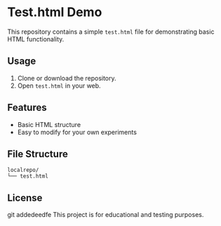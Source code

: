 # Test.html Demo

This repository contains a simple `test.html` file for demonstrating basic HTML functionality.

## Usage

1. Clone or download the repository.
2. Open `test.html` in your web.

## Features

- Basic HTML structure
- Easy to modify for your own experiments

## File Structure

```
localrepo/
└── test.html
```

## License
git addedeedfe
This project is for educational and testing purposes.